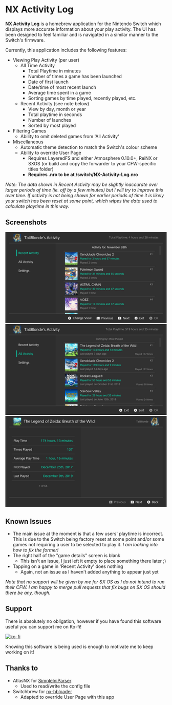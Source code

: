 # NX Activity Log

**NX Activity Log** is a homebrew application for the Nintendo Switch which displays more accurate information about your play activity. The UI has been designed to feel familiar and is navigated in a similar manner to the Switch's firmware.

Currently, this application includes the following features:

* Viewing Play Activity (per user)
  * All Time Activity
    * Total Playtime in minutes
    * Number of times a game has been launched
    * Date of first launch
    * Date/time of most recent launch
    * Average time spent in a game
    * Sorting games by time played, recently played, etc.
  * Recent Activity (see note below)
    * View by day, month or year
    * Total playtime in seconds
    * Number of launches
    * Sorted by most played
* Filtering Games
  * Ability to omit deleted games from 'All Activity'
* Miscellaneous
  * Automatic theme detection to match the Switch's colour scheme
  * Ability to override User Page
    * Requires LayeredFS and either Atmosphere 0.10.0+, ReiNX or SXOS (or build and copy the forwarder to your CFW-specific titles folder)
    * **Requires .nro to be at /switch/NX-Activity-Log.nro**

_Note: The data shown in Recent Activity may be slightly inaccurate over larger periods of time (ie. off by a few minutes) but I will try to improve this over time. If activity is not being shown for earlier periods of time it is likely your switch has been reset at some point, which wipes the data used to calculate playtime in this way._

## Screenshots

![Recent View](/img/sc_recent.jpg)
![All Activity View](/img/sc_activity.jpg)
![Detailed View](/img/sc_detailed.jpg)

## Known Issues

* The main issue at the moment is that a few users' playtime is incorrect. This is due to the Switch being factory reset at some point and/or some games not requiring a user to be selected to play it. _I am looking into how to fix the former!_
* The right half of the "game details" screen is blank
  * This isn't an issue, I just left it empty to place something there later ;)
* Tapping on a game in 'Recent Activity' does nothing
  * Again, not an issue as I haven't added anything to appear just yet

_Note that no support will be given by me for SX OS as I do not intend to run their CFW. I am happy to merge pull requests that fix bugs on SX OS should there be any, though._

## Support

There is absolutely no obligation, however if you have found this software useful you can support me on Ko-fi!

[![ko-fi](https://www.ko-fi.com/img/githubbutton_sm.svg)](https://ko-fi.com/J3J718RRQ)

Knowing this software is being used is enough to motivate me to keep working on it!

## Thanks to

* AtlasNX for [SimpleIniParser](https://github.com/AtlasNX/SimpleIniParser)
  * Used to read/write the config file
* Switchbrew for [nx-hbloader](https://github.com/switchbrew/nx-hbloader)
  * Adapted to override User Page with this app